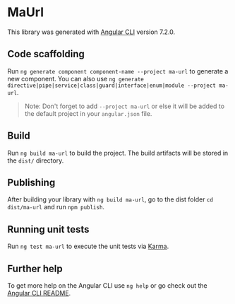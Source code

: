 # MaUrl

This library was generated with [Angular CLI](https://github.com/angular/angular-cli) version 7.2.0.

## Code scaffolding

Run `ng generate component component-name --project ma-url` to generate a new component. You can also use `ng generate directive|pipe|service|class|guard|interface|enum|module --project ma-url`.
> Note: Don't forget to add `--project ma-url` or else it will be added to the default project in your `angular.json` file. 

## Build

Run `ng build ma-url` to build the project. The build artifacts will be stored in the `dist/` directory.

## Publishing

After building your library with `ng build ma-url`, go to the dist folder `cd dist/ma-url` and run `npm publish`.

## Running unit tests

Run `ng test ma-url` to execute the unit tests via [Karma](https://karma-runner.github.io).

## Further help

To get more help on the Angular CLI use `ng help` or go check out the [Angular CLI README](https://github.com/angular/angular-cli/blob/master/README.md).
